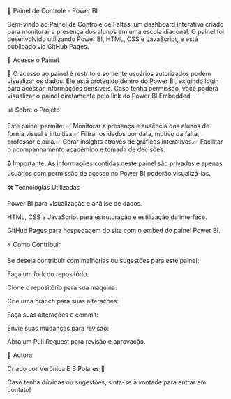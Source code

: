 🎯 Painel de Controle - Power BI

Bem-vindo ao Painel de Controle de Faltas, um dashboard interativo criado para monitorar a presença dos alunos em uma escola diaconal. O painel foi desenvolvido utilizando Power BI, HTML, CSS e JavaScript, e está publicado via GitHub Pages.

🚀 Acesse o Painel

🔗 O acesso ao painel é restrito e somente usuários autorizados podem visualizar os dados. Ele está protegido dentro do Power BI, exigindo login para acessar informações sensíveis. Caso tenha permissão, você poderá visualizar o painel diretamente pelo link do Power BI Embedded.

📊 Sobre o Projeto

Este painel permite:
✅ Monitorar a presença e ausência dos alunos de forma visual e intuitiva.✅ Filtrar os dados por data, motivo da falta, professor e aula.✅ Gerar insights através de gráficos interativos.✅ Facilitar o acompanhamento acadêmico e tomada de decisões.

🔒 Importante: As informações contidas neste painel são privadas e apenas usuários com permissão de acesso no Power BI poderão visualizá-las.

🛠 Tecnologias Utilizadas

Power BI para visualização e análise de dados.

HTML, CSS e JavaScript para estruturação e estilização da interface.

GitHub Pages para hospedagem do site com o embed do painel Power BI.

⚡ Como Contribuir

Se deseja contribuir com melhorias ou sugestões para este painel:

Faça um fork do repositório.

Clone o repositório para sua máquina:

Crie uma branch para suas alterações:

Faça suas alterações e commit:

Envie suas mudanças para revisão:

Abra um Pull Request para revisão e aprovação.

👤 Autora

Criado por Verônica E S Poiares 🚀

Caso tenha dúvidas ou sugestões, sinta-se à vontade para entrar em contato!
